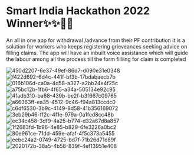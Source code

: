 # Smart India Hackathon 2022 Winner✨✨🎇🥇
An all in one app for withdrawal /advance from their PF contribution
it is a solution for workers who keeps registering grieveances seeking advice on filling claims. The app 
will have an inbuilt voice assistance which will guide the labour among all the process till the form filliing
for claim is completed


![450d2207-6e37-49ef-86d7-d090e31e0348](https://user-images.githubusercontent.com/103301856/214682431-b8acb1f2-7635-4f57-b80e-f99b74dfc353.jpg)
![f422d692-6d4c-441f-bf3b-17bdabaecb7b](https://user-images.githubusercontent.com/103301856/214682470-59b7b30b-555b-45da-a293-e7a774ecbbbf.jpg)
![016b106d-ca0a-4d58-a327-a2bb24e4f25c](https://user-images.githubusercontent.com/103301856/214682489-6186e059-a239-48fd-a2e7-c572d93a8fb0.jpg)
![a75bc12b-1fb6-4f65-a34a-505134e92c95](https://user-images.githubusercontent.com/103301856/214682514-57d0a753-e767-44b2-b5af-a073e0f88d23.jpg)
![4fadb310-ba68-439b-be2f-b3f667c09765](https://user-images.githubusercontent.com/103301856/214682530-f7d8729e-0ff6-4c79-8a33-97f08e105afd.jpg)
![a66363ff-ea35-4512-9c46-f94a813ccdc0](https://user-images.githubusercontent.com/103301856/214682550-07d6c31d-8693-4712-9d43-1d34452c672e.jpg)
![c6df6530-3b9c-4149-8d58-41b356169072](https://user-images.githubusercontent.com/103301856/214682587-16cd9737-9746-4482-b88a-542d1155c636.jpg)
![3eb29b46-ff2c-4f1e-979a-0a1fed8cc48b](https://user-images.githubusercontent.com/103301856/214682609-71310b09-a137-47ec-90a1-d8f623d0de6d.jpg)
![ec34c458-3df9-4a25-b774-d32a67d8a857](https://user-images.githubusercontent.com/103301856/214682643-86987f42-0625-464b-9be8-9ac36d03b6fa.jpg)
![1f2683fd-1b96-4e85-b829-6fe3226a0bc2](https://user-images.githubusercontent.com/103301856/214682685-bfa7be41-ff18-4e68-9807-06b07283f2ab.jpg)
![80e961ce-71dd-459e-afaf-4f5c373a5455](https://user-images.githubusercontent.com/103301856/214682715-23c527bb-ba25-4ab0-9fc1-897e67051ac5.jpg)
![eebc24a2-0749-4725-bd7f-71b26d71e89f](https://user-images.githubusercontent.com/103301856/214682737-d6b1f341-d8c1-4db7-a138-303ff1f88057.jpg)
![2020172b-38a5-4b58-839f-4ef13951e408](https://user-images.githubusercontent.com/103301856/214682765-4b329d14-6818-48ad-b75c-05d5976a10b9.jpg)
